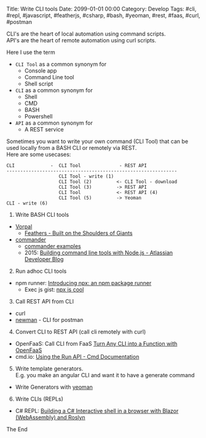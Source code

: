 Title: Write CLI tools
Date: 2099-01-01 00:00
Category: Develop
Tags: #cli, #repl, #javascript, #featherjs, #csharp, #bash, #yeoman, #rest, #faas, #curl, #postman

CLI's are the heart of local automation using command scripts.  
API's are the heart of remote automation using curl scripts.  

Here I use the term 
* `CLI Tool` as a common synonym for
    * Console app
    * Command Line tool
    * Shell script
* `CLI` as a common synonym for
    * Shell
    * CMD
    * BASH
    * Powershell
* `API` as a common synonym for
    * A REST service

Sometimes you want to write your own command (CLI Tool) that can be used locally from a BASH CLI or remotely via REST.  
Here are some usecases:
```text
CLI             -  CLI Tool              - REST API
--------------------------------------------------------------
                   CLI Tool - write (1)
                   CLI Tool (2)         <- CLI Tool - download
                   CLI Tool (3)         -> REST API
                   CLI Tool             <- REST API (4)
                   CLI Tool (5)         -> Yeoman
CLI - write (6)
```

1) Write BASH CLI tools
* [Vorpal](https://vorpal.js.org/)
    * [Feathers - Built on the Shoulders of Giants](https://github.com/gaearon/feathers-docs/blob/master/why/philosophy.md#built-on-the-shoulders-of-giants)
* [commander](https://www.npmjs.com/package/commander)
    * [commander examples](https://github.com/tj/commander.js/tree/master/examples)
    * 2015: [Building command line tools with Node.js - Atlassian Developer Blog](https://blog.developer.atlassian.com/scripting-with-node/)

2) Run adhoc CLI tools
* npm runner: [Introducing npx: an npm package runner](https://blog.npmjs.org/post/162869356040/introducing-npx-an-npm-package-runner)
    * Exec js gist: [npx is cool](https://gist.github.com/zkat/4bc19503fe9e9309e2bfaa2c58074d32)

3) Call REST API from CLI
* curl
* [newman](https://www.npmjs.com/package/newman) - CLI for postman

4) Convert CLI to REST API (call cli remotely with curl)
* OpenFaaS: Call CLI from FaaS [Turn Any CLI into a Function with OpenFaaS](https://blog.alexellis.io/cli-functions-with-openfaas/)
* cmd.io: [Using the Run API - Cmd Documentation](https://www.cmd.io/guides/run-api/)

5) Write template generators.  
E.g. you make an angular CLI and want it to have a generate command
* Write Generators with [yeoman](http://yeoman.io/)

6) Write CLIs (REPLs)
* C# REPL: [Building a C# Interactive shell in a browser with Blazor (WebAssembly) and Roslyn](https://www.strathweb.com/2019/06/building-a-c-interactive-shell-in-a-browser-with-blazor-webassembly-and-roslyn/)

The End
